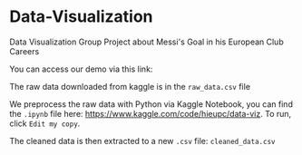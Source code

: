 # Data-Visualization
Data Visualization Group Project about Messi's Goal in his European Club Careers

You can access our demo via this link:

The raw data downloaded from kaggle is in the `raw_data.csv` file

We preprocess the raw data with Python via Kaggle Notebook, you can find the `.ipynb` file here: https://www.kaggle.com/code/hieupc/data-viz. To run, click `Edit my copy`.

The cleaned data is then extracted to a new `.csv` file: `cleaned_data.csv`
